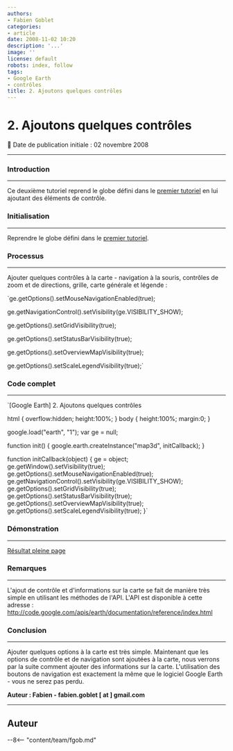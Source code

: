 ```yaml
---
authors:
- Fabien Goblet
categories:
- article
date: 2008-11-02 10:20
description: '...'
image: ''
license: default
robots: index, follow
tags:
- Google Earth
- contrôles
title: 2. Ajoutons quelques contrôles
---
```


# 2. Ajoutons quelques contrôles


:calendar: Date de publication initiale : 02 novembre 2008


----





### Introduction




---


Ce deuxième tutoriel reprend le globe défini dans le [premier tutoriel](http://www.geotribu.net/node/49) en lui ajoutant des éléments de contrôle.  



### Initialisation




---


Reprendre le globe défini dans le [premier tutoriel](http://www.geotribu.net/node/49).  



### Processus




---


Ajouter quelques contrôles à la carte - navigation à la souris, contrôles de zoom et de directions, grille, carte générale et légende :  

`ge.getOptions().setMouseNavigationEnabled(true);  

ge.getNavigationControl().setVisibility(ge.VISIBILITY_SHOW);  

ge.getOptions().setGridVisibility(true);  

ge.getOptions().setStatusBarVisibility(true);  

ge.getOptions().setOverviewMapVisibility(true);  

ge.getOptions().setScaleLegendVisibility(true);`  



### Code complet




---


`[Google Earth] 2. Ajoutons quelques contrôles

html { overflow:hidden; height:100%; }
body { height:100%; margin:0; }


google.load("earth", "1");
var ge = null;

function init() {
google.earth.createInstance("map3d", initCallback);
}

function initCallback(object) {
ge = object;
ge.getWindow().setVisibility(true);
ge.getOptions().setMouseNavigationEnabled(true);
ge.getNavigationControl().setVisibility(ge.VISIBILITY\_SHOW);
ge.getOptions().setGridVisibility(true);
ge.getOptions().setStatusBarVisibility(true);
ge.getOptions().setOverviewMapVisibility(true);
ge.getOptions().setScaleLegendVisibility(true);
}`  



### Démonstration




---






[Résultat pleine page](http://88.191.39.115/fabien/geotribu/%5bgeotribu%5d_Google-Earth_tuto2.html)


### Remarques




---


L'ajout de contrôle et d'informations sur la carte se fait de manière très simple en utilisant les méthodes de l'API.
L'API est disponible à cette adresse : <http://code.google.com/apis/earth/documentation/reference/index.html>


### Conclusion




---


Ajouter quelques options à la carte est très simple.
Maintenant que les options de contrôle et de navigation sont ajoutées à la carte, nous verrons par la suite comment ajouter des informations sur la carte.
L'utilisation des boutons de navigation est exactement la même que le logiciel Google Earth - vous ne serez pas perdu.


**Auteur : Fabien - fabien.goblet [ at ] gmail.com**




----

## Auteur

--8<-- "content/team/fgob.md"
